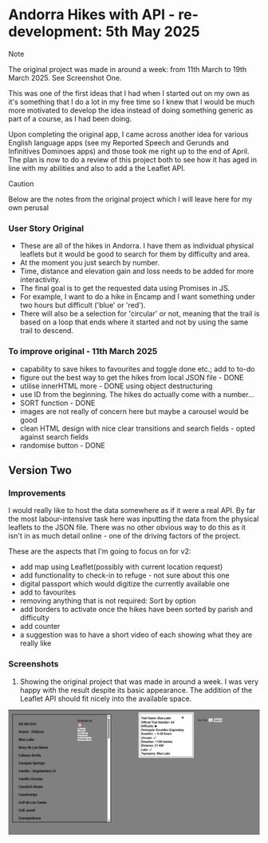# Andorra Hikes with API - re-development: 5th May 2025

> [!NOTE]
> The original project was made in around a week: from 11th March to 19th March 2025. See Screenshot One.

This was one of the first ideas that I had when I started out on my own as it's something that I do a lot in my free time so I knew that I would be much more motivated to develop the idea instead of doing something generic as part of a course, as I had been doing.

Upon completing the original app, I came across another idea for various English language apps (see my Reported Speech and Gerunds and Infinitives Dominoes apps) and those took me right up to the end of April. The plan is now to do a review of this project both to see how it has aged in line with my abilities and also to add a the Leaflet API.

> [!CAUTION]
> Below are the notes from the original project which I will leave here for my own perusal

### User Story Original

- These are all of the hikes in Andorra. I have them as individual physical leaflets but it would be good to search for them by difficulty and area.
- At the moment you just search by number.
- Time, distance and elevation gain and loss needs to be added for more interactivity.
- The final goal is to get the requested data using Promises in JS.
- For example, I want to do a hike in Encamp and I want something under two hours but difficult ('blue' or 'red').
- There will also be a selection for 'circular' or not, meaning that the trail is based on a loop that ends where it started and not by using the same trail to descend.

### To improve original - 11th March 2025

- capability to save hikes to favourites and toggle done etc.; add to to-do
- figure out the best way to get the hikes from local JSON file - DONE
- utilise innerHTML more - DONE using object destructuring
- use ID from the beginning. The hikes do actually come with a number...
- SORT function - DONE
- images are not really of concern here but maybe a carousel would be good
- clean HTML design with nice clear transitions and search fields - opted against search fields
- randomise button - DONE

## Version Two

### Improvements

I would really like to host the data somewhere as if it were a real API. By far the most labour-intensive task here was inputting the data from the physical leaflets to the JSON file. There was no other obvious way to do this as it isn't in as much detail online - one of the driving factors of the project.

These are the aspects that I'm going to focus on for v2:

- add map using Leaflet(possibly with current location request)
- add functionality to check-in to refuge - not sure about this one
- digital passport which would digitize the currently available one
- add to favourites
- removing anything that is not required: Sort by option
- add borders to activate once the hikes have been sorted by parish and difficulty
- add counter
- a suggestion was to have a short video of each showing what they are really like

### Screenshots

1. Showing the original project that was made in around a week. I was very happy with the result despite its basic appearance. The addition of the Leaflet API should fit nicely into the available space.

![screenshot-one](src/images/screenshot-one.png)
